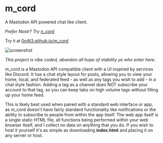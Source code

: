 # m_cord
A Mastodon API powered chat like client.

*Prefer Nostr? Try [n_cord](https://github.com/0n4t3/n_cord/)*

Try it at [0n4t3.github.io/m_cord](https://0n4t3.github.io/m_cord/)

![screenshot](https://raw.githubusercontent.com/0n4t3/n_cord/refs/heads/main/screenshot.avif)

*This project is vibe coded, abandon all hope of stability ye who enter here.*

m_cord is a Mastodon API compatible client with a UI inspired by services like Discord. It has a chat style layout for posts, allowing you to view your home, local, and federated feed - as well as any tags you wish to add - in a chat style fashion. Adding a tag as a channel does NOT subscribe your account to that tag, so you can keep tabs on high volume tags without filling up your home feed.

This is likely best used when paired with a standard web interface or app, as m_cord doesn't have fairly standard functionality like notifications or the ability to subscribe to people from within the app itself. The web app itself is a single static HTML file, all functions being performed within your web browser itself, and I collect no data on anything that you do. If you wish to host it yourself it's as simple as downloading **index.html** and placing it on any server or host.
